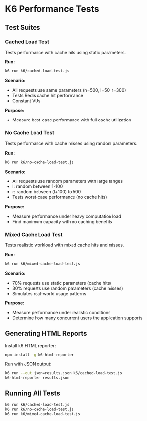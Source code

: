 # K6 Performance Tests

## Test Suites

### Cached Load Test
Tests performance with cache hits using static parameters.

**Run:**
```bash
k6 run k6/cached-load-test.js
```

**Scenario:**
- All requests use same parameters (n=500, l=50, r=300)
- Tests Redis cache hit performance
- Constant VUs

**Purpose:**
- Measure best-case performance with full cache utilization

### No Cache Load Test
Tests performance with cache misses using random parameters.

**Run:**
```bash
k6 run k6/no-cache-load-test.js
```

**Scenario:**
- All requests use random parameters with large ranges
- l: random between 1-100
- r: random between (l+100) to 500
- Tests worst-case performance (no cache hits)

**Purpose:**
- Measure performance under heavy computation load
- Find maximum capacity with no caching benefits

### Mixed Cache Load Test
Tests realistic workload with mixed cache hits and misses.

**Run:**
```bash
k6 run k6/mixed-cache-load-test.js
```

**Scenario:**
- 70% requests use static parameters (cache hits)
- 30% requests use random parameters (cache misses)
- Simulates real-world usage patterns

**Purpose:**
- Measure performance under realistic conditions
- Determine how many concurrent users the application supports

## Generating HTML Reports

Install k6 HTML reporter:
```bash
npm install -g k6-html-reporter
```

Run with JSON output:
```bash
k6 run --out json=results.json k6/cached-load-test.js
k6-html-reporter results.json
```

## Running All Tests

```bash
k6 run k6/cached-load-test.js
k6 run k6/no-cache-load-test.js
k6 run k6/mixed-cache-load-test.js
```
